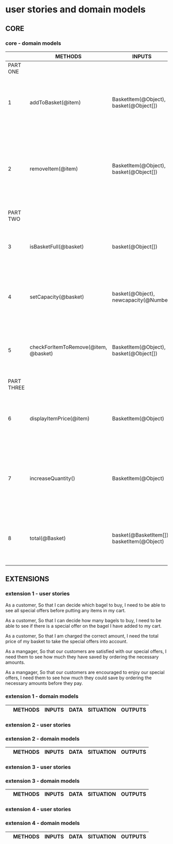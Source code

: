 # user stories and domain models

## CORE

### core - domain models

|        | METHODS | INPUTS | DATA | SITUATION | OUTPUTS |
|--------|-|-|-|-|-|
|PART ONE|
|  1 | addToBasket(@item)| BasketItem(@Object), basket(@Object[])|properties: sku(@String), price(@String), name(@String), variant(@String), quantity(@Number)| If item is not already in basket...  If item is not already in basket...| ...show the message 'already in the basket' ...add it, and show a list of all the items in the basket. |
| 2 |removeItem(@item)|BasketItem(@Object), basket(@Object[])|properties: sku(@String), price(@String), name(@String), variant(@String), quantity(@Number)|If the item is found in the basket... If the basket is empty...|...show a list of all the items in the basket, but without the one which was deleted. ...show 'the basket is empty nothing to remove!'|
|PART TWO|
| 3| isBasketFull(@basket)|basket(@Object[]) | BasketItem(@Object): properties: sku(@String), price(@String), name(@String), variant(@String), quantity(@Number)| If basket is full ... If basket is not full...| ...show 'your basket is full!' ...show 'capacity remaining: (@Number) slots'|
| 4| setCapacity(@basket) | basket(@Object), newcapacity(@Number)|properties: capacity(@Number)| If the new capacity is a valid number...  If the new capacity is not a valid number...| ...set the capacity property to the new number ...show 'invalid number'|
| 5 |checkForItemToRemove(@item, @basket)|BasketItem(@Object), basket(@Object[])|item: properties: sku(@String), price(@String), name(@String), variant(@String), quantity(@Number), basket: properties: capacity(@Number)|If the item is not found in the basket... If the item is found in the basket| ...show 'item not found!' ...show 'item found' and call removeItem()
|PART THREE|
| 6| displayItemPrice(@item)| BasketItem(@Object) | properties: sku(@String), price(@String), name(@String), variant(@String), quantity(@Number)| If item has a price property... If the item does not have a price property...|...show the price ...show 'price unknown - message the seller'|
| 7| increaseQuantity()|BasketItem(@Object)|properties: sku(@String), price(@String), name(@String), variant(@String), quantity(@Number)|If the item is already in the basket... if the item is not already in the basket...|...increase its quantity by one ... show 'this item was not found in your basket, would you like to add it?'|
| 8| total(@Basket)|basket(@BasketItem[]), basketItem(@Object)|properties: sku(@String), price(@String), name(@String), variant(@String), quantity(@Number)|If the basket is empty... If the basket is not empty| ...show 'your basket is empty!' ...show the total price of all the items found in the basket|

## EXTENSIONS

### extension 1 - user stories

As a customer,
So that I can decide which bagel to buy,
I need to be able to see all special offers before putting any items in my cart.

As a customer,
So that I can decide how many bagels to buy,
I need to be able to see if there is a special offer on the bagel I have added to my cart.

As a customer,
So that I am charged the correct amount,
I need the total price of my basket to take the special offers into account.

As a mangager,
So that our customers are satisfied with our special offers,
I need them to see how much they have saved by ordering the necessary amounts.

As a mangager,
So that our customers are encouraged to enjoy our special offers,
I need them to see how much they could save by ordering the necessary amounts before they pay.

### extension 1 - domain models

|        | METHODS | INPUTS | DATA | SITUATION | OUTPUTS |
|--------|-|-|-|-|-|

### extension 2 - user stories

### extension 2 - domain models

|        | METHODS | INPUTS | DATA | SITUATION | OUTPUTS |
|--------|-|-|-|-|-|

### extension 3 - user stories

### extension 3 - domain models

|        | METHODS | INPUTS | DATA | SITUATION | OUTPUTS |
|--------|-|-|-|-|-|

### extension 4 - user stories

### extension 4 - domain models

|        | METHODS | INPUTS | DATA | SITUATION | OUTPUTS |
|--------|-|-|-|-|-|
